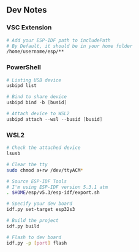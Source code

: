 ## Dev Notes

### VSC Extension

```bash
# Add your ESP-IDF path to includePath
# By Default, it should be in your home folder
/home/username/esp/**
```

### PowerShell

```powershell
# Listing USB device
usbipd list

# Bind to share device
usbipd bind -b [busid]

# Attach device to WSL2
usbipd attach --wsl --busid [busid]
```

### WSL2

```bash
# Check the attached device
lsusb

# Clear the tty
sudo chmod a+rw /dev/ttyACM*

# Source ESP-IDF Tools
# I'm using ESP-IDF version 5.3.1 atm
. $HOME/esp/v5.3/esp-idf/export.sh

# Specify your dev board
idf.py set-target esp32s3

# Build the project
idf.py build

# Flash to dev board
idf.py -p [port] flash
```